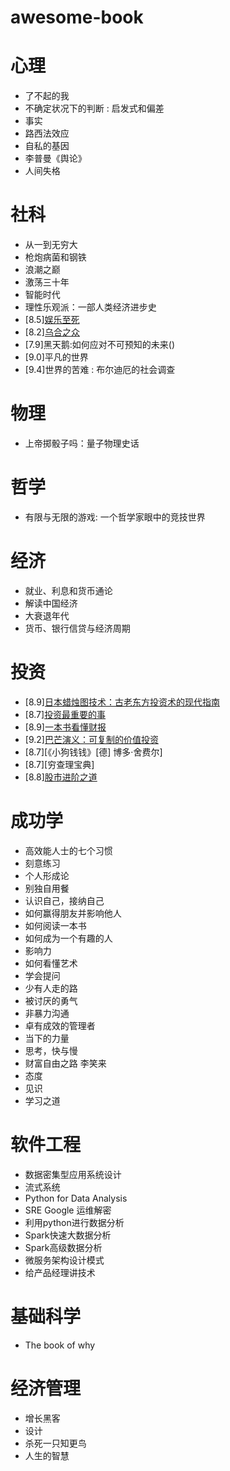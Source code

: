 # awesome-book

# 心理
* 了不起的我
* 不确定状况下的判断 : 启发式和偏差
* 事实
* 路西法效应
* 自私的基因
* 李普曼《舆论》
* 人间失格

# 社科
* 从一到无穷大
* 枪炮病菌和钢铁
* 浪潮之巅
* 激荡三十年
* 智能时代
* 理性乐观派：一部人类经济进步史
* [8.5][娱乐至死](https://book.douban.com/subject/1062193/)
* [8.2][乌合之众](https://book.douban.com/subject/1012611/)
* [7.9]黑天鹅:如何应对不可预知的未来()
* [9.0]平凡的世界
* [9.4]世界的苦难 : 布尔迪厄的社会调查

# 物理
* 上帝掷骰子吗：量子物理史话

# 哲学
* 有限与无限的游戏: 一个哲学家眼中的竞技世界

# 经济
* 就业、利息和货币通论
* 解读中国经济
* 大衰退年代
* 货币、银行信贷与经济周期

# 投资
* [8.9][日本蜡烛图技术：古老东方投资术的现代指南](https://book.douban.com/subject/34948750/)
* [8.7][投资最重要的事](https://book.douban.com/subject/10799082/)
* [8.9][一本书看懂财报](https://book.douban.com/subject/25926542/)
* [9.2][巴芒演义：可复制的价值投资](https://book.douban.com/subject/34997313/)
* [8.7][《小狗钱钱》[德] 博多·舍费尔]
* [8.7][穷查理宝典]
* [8.8][股市进阶之道](https://book.douban.com/subject/25829645/)

# 成功学
* 高效能人士的七个习惯
* 刻意练习
* 个人形成论
* 别独自用餐
* 认识自己，接纳自己
* 如何赢得朋友并影响他人
* 如何阅读一本书
* 如何成为一个有趣的人
* 影响力
* 如何看懂艺术
* 学会提问
* 少有人走的路
* 被讨厌的勇气
* 非暴力沟通
* 卓有成效的管理者
* 当下的力量
* 思考，快与慢
* 财富自由之路 李笑来
* 态度
* 见识
* 学习之道

# 软件工程
* 数据密集型应用系统设计
* 流式系统
* Python for Data Analysis
* SRE Google 运维解密
* 利用python进行数据分析
* Spark快速大数据分析
* Spark高级数据分析
* 微服务架构设计模式
* 给产品经理讲技术

# 基础科学
* The book of why

# 经济管理
* 增长黑客
* 设计
* 杀死一只知更鸟
* 人生的智慧
